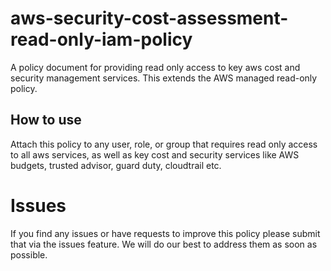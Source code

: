 # aws-security-cost-assessment-read-only-iam-policy
A policy document for providing read only access to key aws cost and security management services. This extends the AWS managed read-only policy.

## How to use
Attach this policy to any user, role, or group that requires read only access to all aws services, as well as key cost and security services like AWS budgets, trusted advisor, guard duty, cloudtrail etc.

# Issues

If you find any issues or have requests to improve this policy please submit that via the issues feature. We will do our best to address them as soon as possible.

